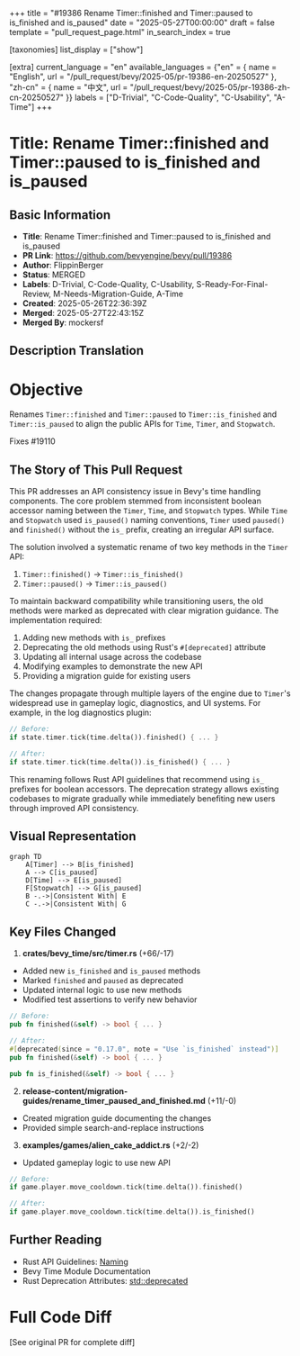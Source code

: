 +++
title = "#19386 Rename Timer::finished and Timer::paused to is_finished and is_paused"
date = "2025-05-27T00:00:00"
draft = false
template = "pull_request_page.html"
in_search_index = true

[taxonomies]
list_display = ["show"]

[extra]
current_language = "en"
available_languages = {"en" = { name = "English", url = "/pull_request/bevy/2025-05/pr-19386-en-20250527" }, "zh-cn" = { name = "中文", url = "/pull_request/bevy/2025-05/pr-19386-zh-cn-20250527" }}
labels = ["D-Trivial", "C-Code-Quality", "C-Usability", "A-Time"]
+++

# Title: Rename Timer::finished and Timer::paused to is_finished and is_paused

## Basic Information
- **Title**: Rename Timer::finished and Timer::paused to is_finished and is_paused
- **PR Link**: https://github.com/bevyengine/bevy/pull/19386
- **Author**: FlippinBerger
- **Status**: MERGED
- **Labels**: D-Trivial, C-Code-Quality, C-Usability, S-Ready-For-Final-Review, M-Needs-Migration-Guide, A-Time
- **Created**: 2025-05-26T22:36:39Z
- **Merged**: 2025-05-27T22:43:15Z
- **Merged By**: mockersf

## Description Translation
# Objective
Renames `Timer::finished` and `Timer::paused` to `Timer::is_finished` and `Timer::is_paused` to align the public APIs for `Time`, `Timer`, and `Stopwatch`.

Fixes #19110

## The Story of This Pull Request

This PR addresses an API consistency issue in Bevy's time handling components. The core problem stemmed from inconsistent boolean accessor naming between the `Timer`, `Time`, and `Stopwatch` types. While `Time` and `Stopwatch` used `is_paused()` naming conventions, `Timer` used `paused()` and `finished()` without the `is_` prefix, creating an irregular API surface.

The solution involved a systematic rename of two key methods in the `Timer` API:
1. `Timer::finished()` → `Timer::is_finished()`
2. `Timer::paused()` → `Timer::is_paused()`

To maintain backward compatibility while transitioning users, the old methods were marked as deprecated with clear migration guidance. The implementation required:

1. Adding new methods with `is_` prefixes
2. Deprecating the old methods using Rust's `#[deprecated]` attribute
3. Updating all internal usage across the codebase
4. Modifying examples to demonstrate the new API
5. Providing a migration guide for existing users

The changes propagate through multiple layers of the engine due to `Timer`'s widespread use in gameplay logic, diagnostics, and UI systems. For example, in the log diagnostics plugin:

```rust
// Before:
if state.timer.tick(time.delta()).finished() { ... }

// After:
if state.timer.tick(time.delta()).is_finished() { ... }
```

This renaming follows Rust API guidelines that recommend using `is_` prefixes for boolean accessors. The deprecation strategy allows existing codebases to migrate gradually while immediately benefiting new users through improved API consistency.

## Visual Representation

```mermaid
graph TD
    A[Timer] --> B[is_finished]
    A --> C[is_paused]
    D[Time] --> E[is_paused]
    F[Stopwatch] --> G[is_paused]
    B -.->|Consistent With| E
    C -.->|Consistent With| G
```

## Key Files Changed

1. **crates/bevy_time/src/timer.rs** (+66/-17)
- Added new `is_finished` and `is_paused` methods
- Marked `finished` and `paused` as deprecated
- Updated internal logic to use new methods
- Modified test assertions to verify new behavior

```rust
// Before:
pub fn finished(&self) -> bool { ... }

// After:
#[deprecated(since = "0.17.0", note = "Use `is_finished` instead")]
pub fn finished(&self) -> bool { ... }

pub fn is_finished(&self) -> bool { ... }
```

2. **release-content/migration-guides/rename_timer_paused_and_finished.md** (+11/-0)
- Created migration guide documenting the changes
- Provided simple search-and-replace instructions

3. **examples/games/alien_cake_addict.rs** (+2/-2)
- Updated gameplay logic to use new API

```rust
// Before:
if game.player.move_cooldown.tick(time.delta()).finished()

// After:
if game.player.move_cooldown.tick(time.delta()).is_finished()
```

## Further Reading
- Rust API Guidelines: [Naming](https://rust-lang.github.io/api-guidelines/naming.html)
- Bevy Time Module Documentation
- Rust Deprecation Attributes: [std::deprecated](https://doc.rust-lang.org/std/attr/deprecated.html)

# Full Code Diff
[See original PR for complete diff]